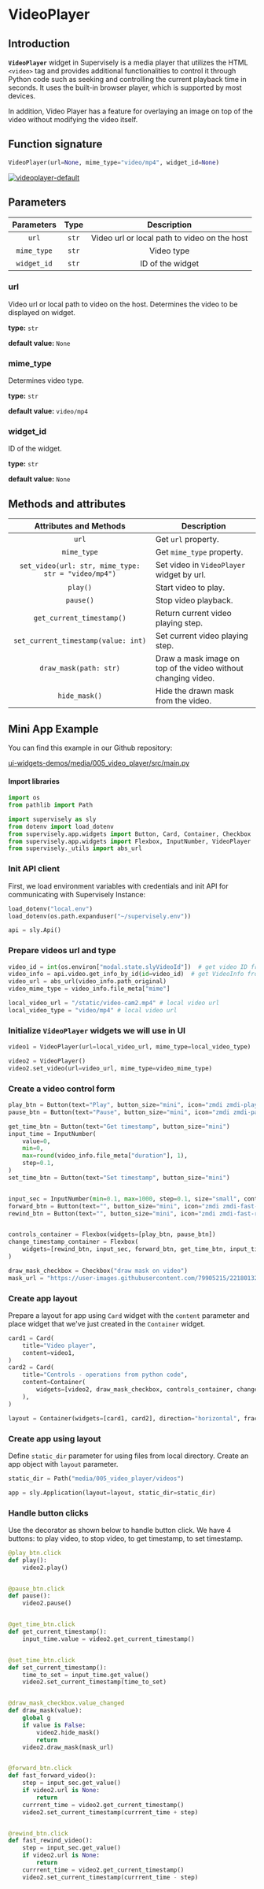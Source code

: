 # VideoPlayer

## Introduction

**`VideoPlayer`** widget in Supervisely is a media player that utilizes the HTML `<video>` tag and provides additional functionalities to control it through Python code such as seeking and controlling the current playback time in seconds. It uses the built-in browser player, which is supported by most devices.

In addition, Video Player has a feature for overlaying an image on top of the video without modifying the video itself.

## Function signature

```python
VideoPlayer(url=None, mime_type="video/mp4", widget_id=None)
```

[![videoplayer-default](https://user-images.githubusercontent.com/79905215/221818450-262abd3d-a883-4f1d-bddd-d0aba35d5ff3.gif)](https://user-images.githubusercontent.com/79905215/221818450-262abd3d-a883-4f1d-bddd-d0aba35d5ff3.gif)

## Parameters

|  Parameters |  Type |                  Description                 |
| :---------: | :---: | :------------------------------------------: |
|    `url`    | `str` | Video url or local path to video on the host |
| `mime_type` | `str` |                  Video type                  |
| `widget_id` | `str` |               ID of the widget               |

### url

Video url or local path to video on the host. Determines the video to be displayed on widget.

**type:** `str`

**default value:** `None`

### mime\_type

Determines video type.

**type:** `str`

**default value:** `video/mp4`

### widget\_id

ID of the widget.

**type:** `str`

**default value:** `None`

## Methods and attributes

|                Attributes and Methods               | Description                                                   |
| :-------------------------------------------------: | ------------------------------------------------------------- |
|                        `url`                        | Get `url` property.                                           |
|                     `mime_type`                     | Get `mime_type` property.                                     |
| `set_video(url: str, mime_type: str = "video/mp4")` | Set video in `VideoPlayer` widget by url.                     |
|                       `play()`                      | Start video to play.                                          |
|                      `pause()`                      | Stop video playback.                                          |
|              `get_current_timestamp()`              | Return current video playing step.                            |
|         `set_current_timestamp(value: int)`         | Set current video playing step.                               |
|                `draw_mask(path: str)`               | Draw a mask image on top of the video without changing video. |
|                    `hide_mask()`                    | Hide the drawn mask from the video.                           |

## Mini App Example

You can find this example in our Github repository:

[ui-widgets-demos/media/005\_video\_player/src/main.py](https://github.com/supervisely-ecosystem/ui-widgets-demos/blob/master/media/005\_video\_player/src/main.py)

#### Import libraries

```python
import os
from pathlib import Path

import supervisely as sly
from dotenv import load_dotenv
from supervisely.app.widgets import Button, Card, Container, Checkbox
from supervisely.app.widgets import Flexbox, InputNumber, VideoPlayer
from supervisely._utils import abs_url
```

### Init API client

First, we load environment variables with credentials and init API for communicating with Supervisely Instance:

```python
load_dotenv("local.env")
load_dotenv(os.path.expanduser("~/supervisely.env"))

api = sly.Api()
```

### Prepare videos url and type

```python
video_id = int(os.environ["modal.state.slyVideoId"])  # get video ID from environment
video_info = api.video.get_info_by_id(id=video_id)  # get VideoInfo from server
video_url = abs_url(video_info.path_original)
video_mime_type = video_info.file_meta["mime"]

local_video_url = "/static/video-cam2.mp4" # local video url
local_video_type = "video/mp4" # local video url
```

### Initialize `VideoPlayer` widgets we will use in UI

```python
video1 = VideoPlayer(url=local_video_url, mime_type=local_video_type)

video2 = VideoPlayer()
video2.set_video(url=video_url, mime_type=video_mime_type)
```

### Create a video control form

```python
play_btn = Button(text="Play", button_size="mini", icon="zmdi zmdi-play")
pause_btn = Button(text="Pause", button_size="mini", icon="zmdi zmdi-pause")

get_time_btn = Button(text="Get timestamp", button_size="mini")
input_time = InputNumber(
    value=0,
    min=0,
    max=round(video_info.file_meta["duration"], 1),
    step=0.1,
)
set_time_btn = Button(text="Set timestamp", button_size="mini")


input_sec = InputNumber(min=0.1, max=1000, step=0.1, size="small", controls=True)
forward_btn = Button(text="", button_size="mini", icon="zmdi zmdi-fast-forward", icon_gap=0)
rewind_btn = Button(text="", button_size="mini", icon="zmdi zmdi-fast-rewind", icon_gap=0)


controls_container = Flexbox(widgets=[play_btn, pause_btn])
change_timestamp_container = Flexbox(
    widgets=[rewind_btn, input_sec, forward_btn, get_time_btn, input_time, set_time_btn]
)

draw_mask_checkbox = Checkbox("draw mask on video")
mask_url = "https://user-images.githubusercontent.com/79905215/221801327-7be20a37-d4c0-4f7d-aa35-a072c4839985.png"
```

### Create app layout

Prepare a layout for app using `Card` widget with the `content` parameter and place widget that we've just created in the `Container` widget.

```python
card1 = Card(
    title="Video player",
    content=video1,
)
card2 = Card(
    title="Controls - operations from python code",
    content=Container(
        widgets=[video2, draw_mask_checkbox, controls_container, change_timestamp_container]
    ),
)

layout = Container(widgets=[card1, card2], direction="horizontal", fractions=[1, 1])
```

### Create app using layout

Define `static_dir` parameter for using files from local directory. Create an app object with `layout` parameter.

```python
static_dir = Path("media/005_video_player/videos")

app = sly.Application(layout=layout, static_dir=static_dir)
```

### Handle button clicks

Use the decorator as shown below to handle button click. We have 4 buttons: to play video, to stop video, to get timestamp, to set timestamp.

```python
@play_btn.click
def play():
    video2.play()


@pause_btn.click
def pause():
    video2.pause()


@get_time_btn.click
def get_current_timestamp():
    input_time.value = video2.get_current_timestamp()


@set_time_btn.click
def set_current_timestamp():
    time_to_set = input_time.get_value()
    video2.set_current_timestamp(time_to_set)


@draw_mask_checkbox.value_changed
def draw_mask(value):
    global g
    if value is False:
        video2.hide_mask()
        return
    video2.draw_mask(mask_url)


@forward_btn.click
def fast_forward_video():
    step = input_sec.get_value()
    if video2.url is None:
        return
    currrent_time = video2.get_current_timestamp()
    video2.set_current_timestamp(currrent_time + step)


@rewind_btn.click
def fast_rewind_video():
    step = input_sec.get_value()
    if video2.url is None:
        return
    currrent_time = video2.get_current_timestamp()
    video2.set_current_timestamp(currrent_time - step)
```

<figure><img src="https://user-images.githubusercontent.com/79905215/221830670-81099679-2627-4b6e-9a98-9b409345c7dc.gif" alt=""><figcaption></figcaption></figure>

